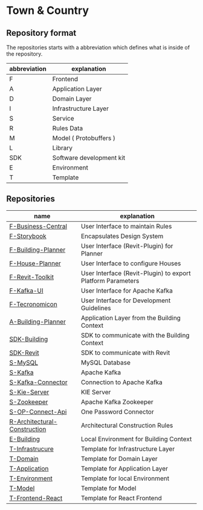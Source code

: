# Town & Country

## Repository format

The repositories starts with a abbreviation which defines what is inside of the repository.

| abbreviation | explanation     |
| --- | ------------------------ |
| F   | Frontend                 |
| A   | Application Layer        |
| D   | Domain Layer             |
| I   | Infrastructure Layer     |
| S   | Service                  |
| R   | Rules Data               |
| M   | Model ( Protobuffers )   |
| L   | Library                  |
| SDK | Software development kit |
| E   | Environment              |
| T   | Template                 |

## Repositories

| name | explanation     |
| --- | ------------------------ |
| [F-Business-Central](https://github.com/town-country/F-Business-Central) | User Interface to maintain Rules |
| [F-Storybook](https://github.com/town-country/F-Storybook) | Encapsulates Design System |
| [F-Building-Planner](https://github.com/town-country/F-Building-Planner) | User Interface (Revit-Plugin) for Planner |
| [F-House-Planner](https://github.com/town-country/F-House-Planner) | User Interface to configure Houses |
| [F-Revit-Toolkit](https://github.com/town-country/F-Revit-Toolkit) | User Interface (Revit-Plugin) to export Platform Parameters |
| [F-Kafka-UI](https://github.com/town-country/F-Kafka-UI) | User Interface for Apache Kafka |
| [F-Tecronomicon](https://github.com/town-country/F-Tecronomicon) | User Interface for Development Guidelines |
| [A-Building-Planner](https://github.com/town-country/A-Building-Planner) | Application Layer from the Building Context |
| [SDK-Building](https://github.com/town-country/SDK-Building) | SDK to communicate with the Building Context |
| [SDK-Revit](https://github.com/town-country/SDK-Revit) | SDK to communicate with Revit |
| [S-MySQL](https://github.com/town-country/S-MySQL) | MySQL Database |
| [S-Kafka](https://github.com/town-country/S-Kafka) | Apache Kafka |
| [S-Kafka-Connector](https://github.com/town-country/S-Kafka-Connector) | Connection to Apache Kafka |
| [S-Kie-Server](https://github.com/town-country/S-Kie-Server) | KIE Server |
| [S-Zookeeper](https://github.com/town-country/S-Zookeeper) | Apache Kafka Zookeeper |
| [S-OP-Connect-Api](https://github.com/town-country/S-OP-Connect-Api) | One Password Connector |
| [R-Architectural-Construction](https://github.com/town-country/R-Architectural-Construction) | Architectural Construction Rules |
| [E-Building](https://github.com/town-country/E-Building) | Local Environment for Building Context |
| [T-Infrastrucure](https://github.com/town-country/T-Infrastructure) | Template for Infrastructure Layer |
| [T-Domain](https://github.com/town-country/T-Domain) | Template for Domain Layer |
| [T-Application](https://github.com/town-country/T-Application) | Template for Application Layer |
| [T-Environment](https://github.com/town-country/T-Application) | Template for local Environment |
| [T-Model](https://github.com/town-country/T-Model) | Template for Model |
| [T-Frontend-React](https://github.com/town-country/T-Frontend-React) | Template for React Frontend |










